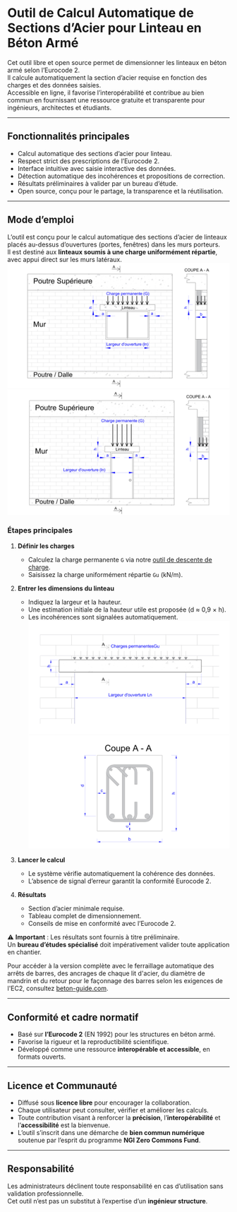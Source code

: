 # Outil de Calcul Automatique de Sections d’Acier pour Linteau en Béton Armé

Cet outil libre et open source permet de dimensionner les linteaux en béton armé selon l’Eurocode 2.  
Il calcule automatiquement la section d’acier requise en fonction des charges et des données saisies.  
Accessible en ligne, il favorise l’interopérabilité et contribue au bien commun en fournissant une ressource gratuite et transparente pour ingénieurs, architectes et étudiants.

---

## Fonctionnalités principales
- Calcul automatique des sections d’acier pour linteau.  
- Respect strict des prescriptions de l’Eurocode 2.  
- Interface intuitive avec saisie interactive des données.  
- Détection automatique des incohérences et propositions de correction.  
- Résultats préliminaires à valider par un bureau d’étude.  
- Open source, conçu pour le partage, la transparence et la réutilisation.  

---

## Mode d’emploi

L’outil est conçu pour le calcul automatique des sections d’acier de linteaux placés au-dessus d’ouvertures (portes, fenêtres) dans les murs porteurs.  
Il est destiné aux **linteaux soumis à une charge uniformément répartie**, avec appui direct sur les murs latéraux.
![Example fenetre](images/exemple-linteau-fenetre.jpg)
![Example porte](images/exemple-linteau-porte.jpg)

### Étapes principales
1. **Définir les charges**  
   - Calculez la charge permanente `G` via notre [outil de descente de charge](https://beton-guide.com/calcul/calcul-descente-de-charge-des-murs-outil-gratuit-en-ligne.html).  
   - Saisissez la charge uniformément répartie `Gu` (kN/m).  

2. **Entrer les dimensions du linteau**  
   - Indiquez la largeur et la hauteur.  
   - Une estimation initiale de la hauteur utile est proposée (d ≈ 0,9 × h).  
   - Les incohérences sont signalées automatiquement.
![Schema dimension](images/schema-dimension-linteau.jpg)
![Coupe A-A](images/schema-dimension-linteau-coupe.jpg) 

3. **Lancer le calcul**  
   - Le système vérifie automatiquement la cohérence des données.  
   - L’absence de signal d’erreur garantit la conformité Eurocode 2.  

4. **Résultats**  
   - Section d’acier minimale requise.  
   - Tableau complet de dimensionnement.  
   - Conseils de mise en conformité avec l’Eurocode 2.  

⚠️ **Important** : Les résultats sont fournis à titre préliminaire.  
Un **bureau d’études spécialisé** doit impérativement valider toute application en chantier.

Pour accéder à la version complète avec le ferraillage automatique des arrêts de barres, des ancrages de chaque lit d'acier, du diamètre de mandrin et du retour pour le façonnage des barres selon les exigences de l'EC2, consultez [beton-guide.com](https://beton-guide.com/calcul/calcul-linteau-beton-arme-automatique-outil-gratuit-en-ligne.html).

---

## Conformité et cadre normatif
- Basé sur **l’Eurocode 2** (EN 1992) pour les structures en béton armé.  
- Favorise la rigueur et la reproductibilité scientifique.  
- Développé comme une ressource **interopérable et accessible**, en formats ouverts.  

---

## Licence et Communauté

- Diffusé sous **licence libre** pour encourager la collaboration.  
- Chaque utilisateur peut consulter, vérifier et améliorer les calculs.  
- Toute contribution visant à renforcer la **précision**, l’**interopérabilité** et l’**accessibilité** est la bienvenue.  
- L’outil s’inscrit dans une démarche de **bien commun numérique** soutenue par l’esprit du programme **NGI Zero Commons Fund**.  

---

## Responsabilité

Les administrateurs déclinent toute responsabilité en cas d’utilisation sans validation professionnelle.  
Cet outil n’est pas un substitut à l’expertise d’un **ingénieur structure**.  

